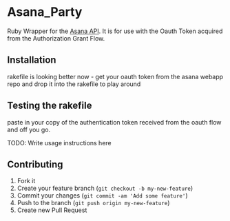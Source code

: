 # Asana_Party

Ruby Wrapper for the [Asana API](http://developer.asana.com/documentation/). It is for use with the Oauth Token acquired from the Authorization Grant Flow. 

## Installation

rakefile is looking better now - get your oauth token from the asana webapp repo and drop it into the rakefile to play around


## Testing the rakefile

paste in your copy of the authentication token received from the oauth flow and off you go. 


TODO: Write usage instructions here

## Contributing

1. Fork it
2. Create your feature branch (`git checkout -b my-new-feature`)
3. Commit your changes (`git commit -am 'Add some feature'`)
4. Push to the branch (`git push origin my-new-feature`)
5. Create new Pull Request
